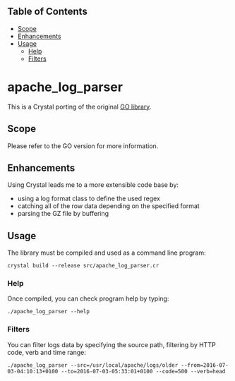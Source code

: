 ## Table of Contents
* [Scope](#scope)
* [Enhancements](#enhancements)
* [Usage](#usage)
  * [Help](#help)
  * [Filters](#filters)

# apache_log_parser
This is a Crystal porting of the original [GO library](https://github.com/costajob/apache-log-parser).

## Scope
Please refer to the GO version for more information.

## Enhancements
Using Crystal leads me to a more extensible code base by:
* using a log format class to define the used regex
* catching all of the row data depending on the specified format
* parsing the GZ file by buffering

## Usage
The library must be compiled and used as a command line program:

```
crystal build --release src/apache_log_parser.cr
```

### Help
Once compiled, you can check program help by typing:

```
./apache_log_parser --help
```

### Filters
You can filter logs data by specifying the source path, filtering by HTTP code, verb and time range:

```
./apache_log_parser --src=/usr/local/apache/logs/older --from=2016-07-03-04:10:13+0100 --to=2016-07-03-05:33:01+0100 --code=500 --verb=head
``` 
